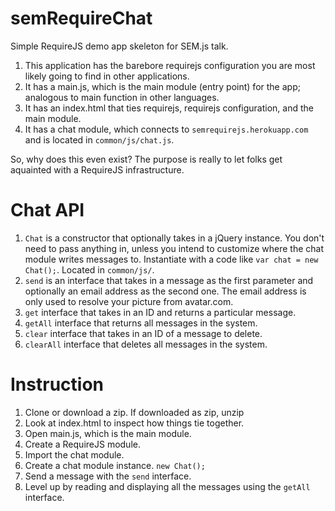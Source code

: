 semRequireChat
==============

Simple RequireJS demo app skeleton for SEM.js talk.<br>

1. This application has the barebore requirejs configuration you are most likely going to find in other applications.<br>
2. It has a main.js, which is the main module (entry point) for the app; analogous to main function in other languages.
3. It has an index.html that ties requirejs, requirejs configuration, and the main module.<br>
4. It has a chat module, which connects to <code>semrequirejs.herokuapp.com</code> and is located in <code>common/js/chat.js</code>.<br>

So, why does this even exist?  The purpose is really to let folks get aquainted with a RequireJS infrastructure.


Chat API
==============
1. <code>Chat</code> is a constructor that optionally takes in a jQuery instance. You don't need to pass anything in, unless you intend to customize where the chat module writes messages to.  Instantiate with a code like <code>var chat = new Chat();</code>. Located in <code>common/js/</code>.
2. <code>send</code> is an interface that takes in a message as the first parameter and optionally an email address as the second one.  The email address is only used to resolve your picture from avatar.com.
3. <code>get</code> interface that takes in an ID and returns a particular message.
4. <code>getAll</code> interface that returns all messages in the system.
5. <code>clear</code> interface that takes in an ID of a message to delete.
6. <code>clearAll</code> interface that deletes all messages in the system.


Instruction
==============
1. Clone or download a zip. If downloaded as zip, unzip
2. Look at index.html to inspect how things tie together.
3. Open main.js, which is the main module.
4. Create a RequireJS module.
5. Import the chat module.
6. Create a chat module instance. <code>new Chat();</code>
7. Send a message with the <code>send</code> interface.
8. Level up by reading and displaying all the messages using the <code>getAll</code> interface.
